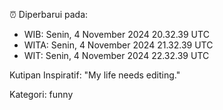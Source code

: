 ⏰ Diperbarui pada:
- WIB: Senin, 4 November 2024 20.32.39 UTC
- WITA: Senin, 4 November 2024 21.32.39 UTC
- WIT: Senin, 4 November 2024 22.32.39 UTC

Kutipan Inspiratif:
"My life needs editing."


Kategori: funny

